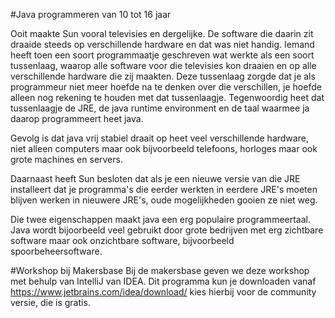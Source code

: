 #Java programmeren van 10 tot 16 jaar

Ooit maakte Sun vooral televisies en dergelijke. De software die daarin zit draaide steeds op verschillende hardware en dat was niet handig. Iemand heeft toen een soort programmaatje geschreven wat werkte als een soort tussenlaag, waarop alle software voor die televisies kon draaien en op alle verschillende hardware die zij maakten. Deze tussenlaag zorgde dat je als programmeur niet meer hoefde na te denken over die verschillen, je hoefde alleen nog rekening te houden met dat tussenlaagje. Tegenwoordig heet dat tussenlaagje de JRE, de java runtime environment en de taal waarmee ja daarop programmeert heet java.

Gevolg is dat java vrij stabiel draait op heet veel verschillende hardware, niet alleen computers maar ook bijvoorbeeld telefoons, horloges maar ook grote machines en servers.

Daarnaast heeft Sun besloten dat als je een nieuwe versie van die JRE installeert dat je programma's die eerder werkten in eerdere JRE's moeten blijven werken in nieuwere JRE's, oude mogelijkheden gooien ze niet weg.

Die twee eigenschappen maakt java een erg populaire programmeertaal. Java wordt bijoorbeeld veel gebruikt door grote bedrijven met erg zichtbare software maar ook onzichtbare software, bijvoorbeeld spoorbeheersoftware.

#Workshop bij Makersbase
Bij de makersbase geven we deze workshop met behulp van IntelliJ van IDEA. Dit programma kun je downloaden vanaf https://www.jetbrains.com/idea/download/ kies hierbij voor de community versie, die is gratis.